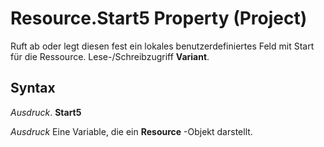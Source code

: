 
# Resource.Start5 Property (Project)

Ruft ab oder legt diesen fest ein lokales benutzerdefiniertes Feld mit Start für die Ressource. Lese-/Schreibzugriff  **Variant**.


## Syntax

 _Ausdruck_. **Start5**

 _Ausdruck_ Eine Variable, die ein **Resource** -Objekt darstellt.

